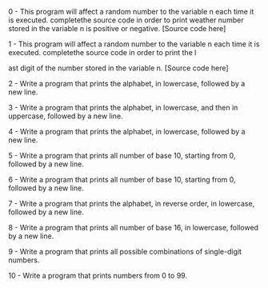 0 - This program will affect a random number to the variable n each time it is executed. completethe source code in order to print weather number stored in the variable n is positive or negative. [Source code here]

1 - This program will affect a random number to the variable n each time it is executed. completethe source code in order to print the l

ast digit of the number stored in the variable n. [Source code here]

2 - Write a program that prints the alphabet, in lowercase, followed by a new line.

3 - Write a program that prints the alphabet, in lowercase, and then in uppercase, followed by a new line.

4 - Write a program that prints the alphabet, in lowercase, followed by a new line.

5 - Write a program that prints all number of base 10, starting from 0, followed by a new line.

6 - Write a program that prints all number of base 10, starting from 0, followed by a new line.

7 - Write a program that prints the alphabet, in reverse order, in lowercase, followed by a new line.

8 - Write a program that prints all number of base 16, in lowercase, followed by a new line.

9 - Write a program that prints all possible combinations of single-digit numbers.

10 - Write a program that prints numbers from 0 to 99.
